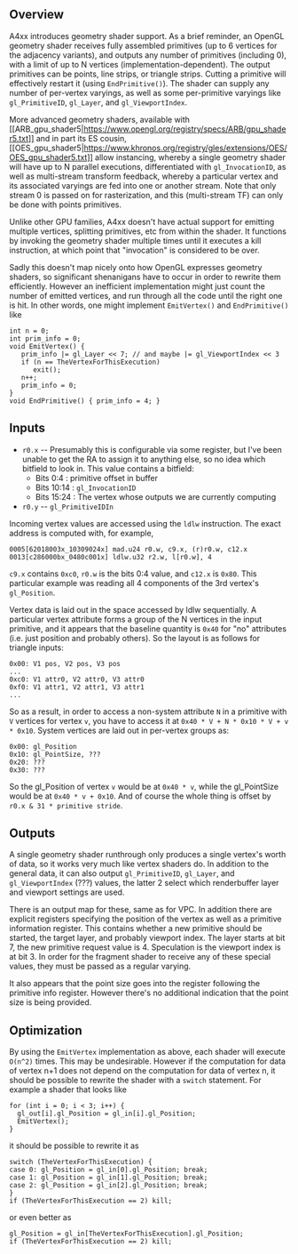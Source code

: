 Overview
--------

A4xx introduces geometry shader support. As a brief reminder, an OpenGL geometry shader receives fully assembled primitives (up to 6 vertices for the adjacency variants), and outputs any number of primitives (including 0), with a limit of up to N vertices (implementation-dependent). The output primitives can be points, line strips, or triangle strips. Cutting a primitive will effectively restart it (using `EndPrimitive()`). The shader can supply any number of per-vertex varyings, as well as some per-primitive varyings like `gl_PrimitiveID`, `gl_Layer`, and `gl_ViewportIndex`.

More advanced geometry shaders, available with [[ARB_gpu_shader5|https://www.opengl.org/registry/specs/ARB/gpu_shader5.txt]] and in part its ES cousin, [[OES_gpu_shader5|https://www.khronos.org/registry/gles/extensions/OES/OES_gpu_shader5.txt]] allow instancing, whereby a single geometry shader will have up to N parallel executions, differentiated with `gl_InvocationID`, as well as multi-stream transform feedback, whereby a particular vertex and its associated varyings are fed into one or another stream. Note that only stream 0 is passed on for rasterization, and this (multi-stream TF) can only be done with points primitives.

Unlike other GPU families, A4xx doesn't have actual support for emitting multiple vertices, splitting primitives, etc from within the shader. It functions by invoking the geometry shader multiple times until it executes a kill instruction, at which point that "invocation" is considered to be over.

Sadly this doesn't map nicely onto how OpenGL expresses geometry shaders, so significant shenanigans have to occur in order to rewrite them efficiently. However an inefficient implementation might just count the number of emitted vertices, and run through all the code until the right one is hit. In other words, one might implement `EmitVertex()` and `EndPrimitive()` like

    int n = 0;
    int prim_info = 0;
    void EmitVertex() {
       prim_info |= gl_Layer << 7; // and maybe |= gl_ViewportIndex << 3
       if (n == TheVertexForThisExecution)
          exit();
       n++;
       prim_info = 0;
    }
    void EndPrimitive() { prim_info = 4; }

Inputs
------
* `r0.x` -- Presumably this is configurable via some register, but I've been unable to get the RA to assign it to anything else, so no idea which bitfield to look in. This value contains a bitfield:
  * Bits 0:4 : primitive offset in buffer
  * Bits 10:14 : `gl_InvocationID`
  * Bits 15:24 : The vertex whose outputs we are currently computing
* `r0.y` -- `gl_PrimitiveIDIn`

Incoming vertex values are accessed using the `ldlw` instruction. The exact address is computed with, for example,

    0005[62018003x_10309024x] mad.u24 r0.w, c9.x, (r)r0.w, c12.x
    0013[c286000bx_0480c001x] ldlw.u32 r2.w, l[r0.w], 4

`c9.x` contains `0xc0`, `r0.w` is the bits 0:4 value, and `c12.x` is `0x80`. This particular example was reading all 4 components of the 3rd vertex's `gl_Position`.

Vertex data is laid out in the space accessed by ldlw sequentially. A particular vertex attribute forms a group of the N vertices in the input primitive, and it appears that the baseline quantity is `0x40` for "no" attributes (i.e. just position and probably others). So the layout is as follows for triangle inputs:

    0x00: V1 pos, V2 pos, V3 pos
    ...
    0xc0: V1 attr0, V2 attr0, V3 attr0
    0xf0: V1 attr1, V2 attr1, V3 attr1
    ...

So as a result, in order to access a non-system attribute `N` in a primitive with `V` vertices for vertex `v`, you have to access it at `0x40 * V + N * 0x10 * V + v * 0x10`. System vertices are laid out in per-vertex groups as:

    0x00: gl_Position
    0x10: gl_PointSize, ???
    0x20: ???
    0x30: ???

So the gl_Position of vertex `v` would be at `0x40 * v`, while the gl_PointSize would be at `0x40 * v + 0x10`. And of course the whole thing is offset by `r0.x & 31 * primitive stride`.

Outputs
-------
A single geometry shader runthrough only produces a single vertex's worth of data, so it works very much like vertex shaders do. In addition to the general data, it can also output `gl_PrimitiveID`, `gl_Layer`, and `gl_ViewportIndex` (???) values, the latter 2 select which renderbuffer layer and viewport settings are used.

There is an output map for these, same as for VPC. In addition there are explicit registers specifying the position of the vertex as well as a primitive information register. This contains whether a new primitive should be started, the target layer, and probably viewport index. The layer starts at bit 7, the new primitive request value is 4. Speculation is the viewport index is at bit 3. In order for the fragment shader to receive any of these special values, they must be passed as a regular varying.

It also appears that the point size goes into the register following the primitive info register. However there's no additional indication that the point size is being provided.

Optimization
------------
By using the `EmitVertex` implementation as above, each shader will execute `O(n^2)` times. This may be undesirable. However if the computation for data of vertex n+1 does not depend on the computation for data of vertex n, it should be possible to rewrite the shader with a `switch` statement. For example a shader that looks like

    for (int i = 0; i < 3; i++) {
      gl_out[i].gl_Position = gl_in[i].gl_Position;
      EmitVertex();
    }

it should be possible to rewrite it as

    switch (TheVertexForThisExecution) {
    case 0: gl_Position = gl_in[0].gl_Position; break;
    case 1: gl_Position = gl_in[1].gl_Position; break;
    case 2: gl_Position = gl_in[2].gl_Position; break;
    }
    if (TheVertexForThisExecution == 2) kill;

or even better as

    gl_Position = gl_in[TheVertexForThisExecution].gl_Position;
    if (TheVertexForThisExecution == 2) kill;